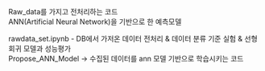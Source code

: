 Raw_data를 가지고 전처리하는 코드 <br/>
ANN(Artificial Neural Network)을 기반으로 한 예측모델 <br/>


rawdata_set.ipynb - DB에서 가저온 데이터 전처리 & 데이터 분류 기준 실험 & 선형회귀 모델과 성능평가 <BR>
Propose_ANN_Model -> 수집된 데이터를 ann 모델 기반으로 학습시키는 코드 &nbsp;<br>
